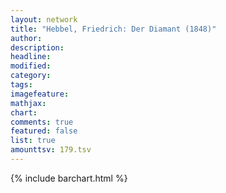 ```yaml
---
layout: network
title: "Hebbel, Friedrich: Der Diamant (1848)"
author:
description:
headline:
modified:
category:
tags:
imagefeature: 
mathjax: 
chart: 
comments: true
featured: false
list: true
amounttsv: 179.tsv
---
```

{% include barchart.html %}
